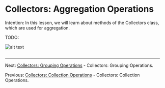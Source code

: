 # Collectors: Aggregation Operations

Intention: In this lesson, we will learn about methods of the Collectors class, which are used for aggregation.

TODO:

![alt text](../../etc/features/img.png "Img")

```java

```

<hr>

Next: [Collectors: Grouping Operations](chapter_23.md "Collectors: Grouping Operations") - Collectors: Grouping Operations.

Previous: [Collectors: Collection Operations](chapter_21.md "Collectors: Collection Operations") - 
Collectors: Collection Operations.